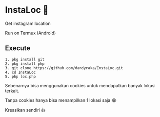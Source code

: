 # InstaLoc :round_pushpin:

Get instagram location

Run on Termux (Android)

Execute
--
```
1. pkg install git
2. pkg install php
3. git clone https://github.com/dandyraka/InstaLoc.git
4. cd InstaLoc
5. php loc.php
```

Sebenarnya bisa menggunakan cookies untuk mendapatkan banyak lokasi terkait.

Tanpa cookies hanya bisa menampilkan 1 lokasi saja :sob:

Kreasikan sendiri :thumbsup:
